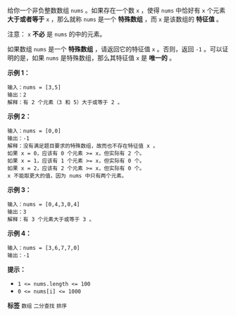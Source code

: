 给你一个非负整数数组 `nums` 。如果存在一个数 `x` ，使得 `nums` 中恰好有 `x` 个元素 **大于或者等于** `x` ，那么就称 `nums` 是一个 **特殊数组** ，而 `x` 是该数组的 **特征值** 。

注意： `x` **不必** 是 `nums` 的中的元素。

如果数组 `nums` 是一个 **特殊数组** ，请返回它的特征值 `x` 。否则，返回 `-1` 。可以证明的是，如果 `nums` 是特殊数组，那么其特征值 `x` 是 **唯一的** 。

 

 **示例 1：** 

```
输入：nums = [3,5]
输出：2
解释：有 2 个元素（3 和 5）大于或等于 2 。

```
 **示例 2：** 

```
输入：nums = [0,0]
输出：-1
解释：没有满足题目要求的特殊数组，故而也不存在特征值 x 。
如果 x = 0，应该有 0 个元素 >= x，但实际有 2 个。
如果 x = 1，应该有 1 个元素 >= x，但实际有 0 个。
如果 x = 2，应该有 2 个元素 >= x，但实际有 0 个。
x 不能取更大的值，因为 nums 中只有两个元素。
```
 **示例 3：** 

```
输入：nums = [0,4,3,0,4]
输出：3
解释：有 3 个元素大于或等于 3 。

```
 **示例 4：** 

```
输入：nums = [3,6,7,7,0]
输出：-1

```
 

 **提示：** 
-  `1 <= nums.length <= 100` 
-  `0 <= nums[i] <= 1000` 
 
**标签**
`数组` `二分查找` `排序` 

